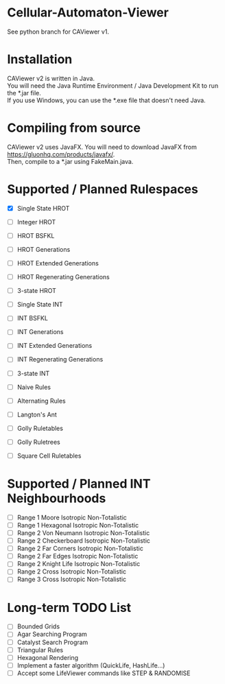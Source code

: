 # Cellular-Automaton-Viewer

See python branch for CAViewer v1.

Installation
============
CAViewer v2 is written in Java.<br>
You will need the Java Runtime Environment / Java Development Kit to run the *.jar file.<br>
If you use Windows, you can use the *.exe file that doesn't need Java.<br>

Compiling from source
=====================
CAViewer v2 uses JavaFX. You will need to download JavaFX from https://gluonhq.com/products/javafx/. <br>
Then, compile to a *.jar using FakeMain.java.

Supported / Planned Rulespaces
====================
- [x] Single State HROT
- [ ] Integer HROT
- [ ] HROT BSFKL
- [ ] HROT Generations
- [ ] HROT Extended Generations
- [ ] HROT Regenerating Generations
- [ ] 3-state HROT


- [ ] Single State INT
- [ ] INT BSFKL
- [ ] INT Generations
- [ ] INT Extended Generations
- [ ] INT Regenerating Generations
- [ ] 3-state INT


- [ ] Naive Rules
- [ ] Alternating Rules


- [ ] Langton's Ant


- [ ] Golly Ruletables
- [ ] Golly Ruletrees


- [ ] Square Cell Ruletables

Supported / Planned INT Neighbourhoods
======================================
- [ ] Range 1 Moore Isotropic Non-Totalistic
- [ ] Range 1 Hexagonal Isotropic Non-Totalistic
- [ ] Range 2 Von Neumann Isotropic Non-Totalistic
- [ ] Range 2 Checkerboard Isotropic Non-Totalistic
- [ ] Range 2 Far Corners Isotropic Non-Totalistic
- [ ] Range 2 Far Edges Isotropic Non-Totalistic
- [ ] Range 2 Knight Life Isotropic Non-Totalistic
- [ ] Range 2 Cross Isotropic Non-Totalistic
- [ ] Range 3 Cross Isotropic Non-Totalistic

Long-term TODO List
===================
- [ ] Bounded Grids
- [ ] Agar Searching Program
- [ ] Catalyst Search Program
- [ ] Triangular Rules
- [ ] Hexagonal Rendering
- [ ] Implement a faster algorithm (QuickLife, HashLife...)
- [ ] Accept some LifeViewer commands like STEP & RANDOMISE
